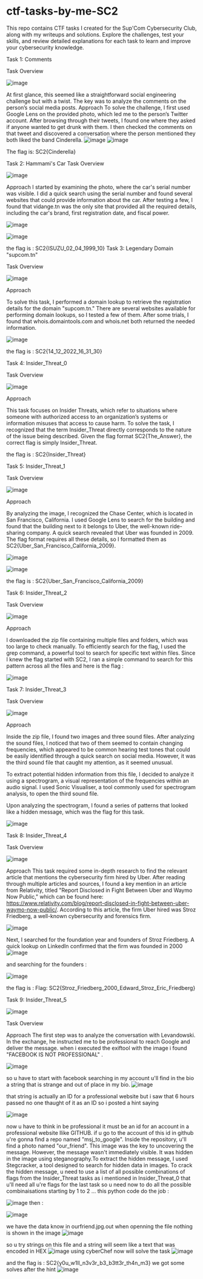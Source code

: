 # ctf-tasks-by-me-SC2
This repo contains CTF tasks I created for the Sup'Com Cybersecurity Club, along with my writeups and solutions. Explore the challenges, test your skills, and review detailed explanations for each task to learn and improve your cybersecurity knowledge.

Task 1: Comments

Task Overview

![image](https://github.com/user-attachments/assets/a058289b-3707-4b00-b45f-8a757eee8824)

At first glance, this seemed like a straightforward social engineering challenge but with a twist. The key was to analyze the comments on the person’s social media posts.
Approach
To solve the challenge, I first used Google Lens on the provided photo, which led me to the person’s Twitter account. After browsing through their tweets, I found one where they asked if anyone wanted to get drunk with them. I then checked the comments on that tweet and discovered a conversation where the person mentioned they both liked the band Cinderella.
![image](https://github.com/user-attachments/assets/6d4ce9b9-56c8-45c9-a142-4d02967817bd)
![image](https://github.com/user-attachments/assets/bf9986cf-442a-40dd-be2c-48e511f3c1d2)


The flag is: SC2{Cinderella}

Task 2: Hammami's Car
Task Overview

![image](https://github.com/user-attachments/assets/0c4c4975-098b-4727-9601-fa660ec18bdc)

Approach
I started by examining the photo, where the car's serial number was visible. I did a quick search using the serial number and found several websites that could provide information about the car. After testing a few, I found that vidange.tn was the only site that provided all the required details, including the car's brand, first registration date, and fiscal power.

![image](https://github.com/user-attachments/assets/37892bed-5447-4a6e-aa7e-56822a3ecb4d)

![image](https://github.com/user-attachments/assets/e8ee1af8-05f6-48df-84c7-2d5b283306aa)

the flag is : SC2{ISUZU_02_04_1999_10}
Task 3: Legendary Domain "supcom.tn"

Task Overview

![image](https://github.com/user-attachments/assets/9d430946-ede0-4cb3-9634-4b1fcd64ac77)

Approach

To solve this task, I performed a domain lookup to retrieve the registration details for the domain "supcom.tn." There are several websites available for performing domain lookups, so I tested a few of them. After some trials, I found that whois.domaintools.com and whois.net both returned the needed information.

![image](https://github.com/user-attachments/assets/e3539e1d-44c1-4dc4-aa01-6857e3156444)

the flag is : SC2{14_12_2022_16_31_30}

Task 4: Insider_Threat_0

Task Overview

![image](https://github.com/user-attachments/assets/30be38cc-262f-42c6-a95e-7a23527d9c6e)

Approach

This task focuses on Insider Threats, which refer to situations where someone with authorized access to an organization’s systems or information misuses that access to cause harm. To solve the task, I recognized that the term Insider_Threat directly corresponds to the nature of the issue being described. Given the flag format SC2{The_Answer}, the correct flag is simply Insider_Threat.

the flag is : SC2{Insider_Threat}

Task 5: Insider_Threat_1

Task Overview

![image](https://github.com/user-attachments/assets/1b43abbe-01ca-425b-af13-df74acbc8af5)

Approach

By analyzing the image, I recognized the Chase Center, which is located in San Francisco, California. I used Google Lens to search for the building and found that the building next to it belongs to Uber, the well-known ride-sharing company. A quick search revealed that Uber was founded in 2009. The flag format requires all these details, so I formatted them as SC2{Uber_San_Francisco_California_2009}.


![image](https://github.com/user-attachments/assets/10b9cf11-a917-4c4c-ac0d-26330753b1bf)

![image](https://github.com/user-attachments/assets/6bb15656-b542-4951-b03c-a32374822d3e)




the flag is : SC2{Uber_San_Francisco_California_2009}

Task 6: Insider_Threat_2

Task Overview


![image](https://github.com/user-attachments/assets/bd3440b2-2f84-478b-9f73-80d687f869c2)

Approach 

I downloaded the zip file containing multiple files and folders, which was too large to check manually. To efficiently search for the flag, I used the grep command, a powerful tool to search for specific text within files. Since I knew the flag started with SC2, I ran a simple command to search for this pattern across all the files and here is the flag : 

![image](https://github.com/user-attachments/assets/ad47d039-8a03-4459-bc11-0baf4fff86d7)

Task 7: Insider_Threat_3


Task Overview

![image](https://github.com/user-attachments/assets/61cc02cd-2b7e-47ef-a213-43b376bb700f)

Approach 

Inside the zip file, I found two images and three sound files. After analyzing the sound files, I noticed that two of them seemed to contain changing frequencies, which appeared to be common hearing test tones that could be easily identified through a quick search on social media. However, it was the third sound file that caught my attention, as it seemed unusual.

To extract potential hidden information from this file, I decided to analyze it using a spectrogram, a visual representation of the frequencies within an audio signal. I used Sonic Visualiser, a tool commonly used for spectrogram analysis, to open the third sound file.

Upon analyzing the spectrogram, I found a series of patterns that looked like a hidden message, which was the flag for this task.

![image](https://github.com/user-attachments/assets/e82de5c2-1366-4106-802e-2c2975b90b44)

Task 8: Insider_Threat_4


Task Overview

![image](https://github.com/user-attachments/assets/dad2723d-1e5a-45ab-8343-7ffbee9e1287)

Approach
This task required some in-depth research to find the relevant article that mentions the cybersecurity firm hired by Uber. After reading through multiple articles and sources, I found a key mention in an article from Relativity, titled "Report Disclosed in Fight Between Uber and Waymo Now Public," which can be found here: https://www.relativity.com/blog/report-disclosed-in-fight-between-uber-waymo-now-public/. According to this article, the firm Uber hired was Stroz Friedberg, a well-known cybersecurity and forensics firm.

![image](https://github.com/user-attachments/assets/e1af1d09-4cfb-49e4-8b27-75ee62de137c)

Next, I searched for the foundation year and founders of Stroz Friedberg. A quick lookup on LinkedIn confirmed that the firm was founded in 2000
![image](https://github.com/user-attachments/assets/8259c966-896d-427d-a4ab-985c1da6291c)

and searching for the founders : 

![image](https://github.com/user-attachments/assets/47fc4256-a66e-4339-9d95-27a665687dc1)

the flag is : Flag: SC2{Stroz_Friedberg_2000_Edward_Stroz_Eric_Friedberg}

Task 9: Insider_Threat_5

![image](https://github.com/user-attachments/assets/1ac410df-3d15-4684-9a57-d42ba2768689)

Task Overview



Approach
The first step was to analyze the conversation with Levandowski. In the exchange, he instructed me to be professional to reach Google and deliver the message. when i executed the exiftool with the image i found "FACEBOOK IS NOT PROFESSIONAL"  .

![image](https://github.com/user-attachments/assets/915a0354-409d-4788-bebf-d022be9ce8b2)

so u have to start with facebook searching in my account u'll find in the bio a string that is strange and out of place in my bio. 
![image](https://github.com/user-attachments/assets/4f3a77d4-eee0-447d-bbf6-025567927290)

that string is actually an ID for a professional website but i saw that 6 hours passed no one thaught of it as an ID so i posted a hint saying 

![image](https://github.com/user-attachments/assets/4e376303-1d68-4426-b3bf-2ebbbac3b353)

now u have to think in be professional it must be an id for an account in a professional website llike GITHUB.
if u go to the account of this id in github u're gonna find a repo named "msj_to_google". Inside the repository, u'll find a photo named "our_friend". This image was the key to uncovering the message. However, the message wasn't immediately visible. It was hidden in the image using steganography.To extract the hidden message, I used Stegcracker, a tool designed to search for hidden data in images. To crack the hidden message, u need to use a list of all possible combinations of flags from the Insider_Threat tasks as i mentioned in Insider_Threat_0 that u'll need all u're flags for the last task so u need now to do all the possible combinaisations starting by 1 to 2 ... this python code do the job : 

![image](https://github.com/user-attachments/assets/08c3e349-dfda-4fc0-95a0-8e1e74307126)
then :

![image](https://github.com/user-attachments/assets/e2815e0e-be96-4e89-9f05-3ee21f4ed8d4)

 we have the data know in ourfriend.jpg.out 
 when openning the file nothing is shown in the image 
 ![image](https://github.com/user-attachments/assets/e2bf01d2-f7c9-48c4-bf54-a14e0fd3c0b7)

  so u try strings on this file and a string will seem like a text that was encoded in HEX 
  ![image](https://github.com/user-attachments/assets/97bc58af-3b2b-4ec2-a740-afcc4ce71a54)
   using cyberChef now will solve the task 
   ![image](https://github.com/user-attachments/assets/176dda64-5343-4129-b40d-3cdff7a4173d)
   
 and the flag is : SC2{y0u_w1ll_n3v3r_b3_b3tt3r_th4n_m3}
 we got some solves after the hint 
![image](https://github.com/user-attachments/assets/8746fcc9-9fac-4de4-aa6b-be26cf44f3bd)















